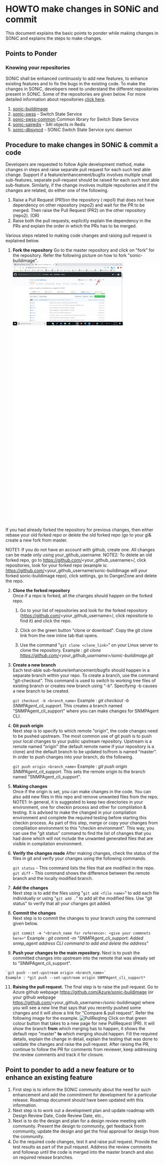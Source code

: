 # HOWTO make changes in SONiC and commit

This document explains the basic points to ponder while making changes in SONiC and explains the steps to make changes.

## Points to Ponder

### Knowing your repositories 

SONiC shall be enhanced continuosly to add new features, to enhance existing features and to fix the bugs in the existing code. To make the changes in SONiC, developers need to understand the different repositories present in SONiC. Some of the repositories are given below. For more detailed information about repositories [click here](https://github.com/Azure/SONiC/blob/master/sourcecode.md).

1. [sonic-buildimage](https://github.com/Azure/sonic-buildimage)
2. [sonic-swss](https://github.com/Azure/sonic-swss) - Switch State Service
3. [sonic-swss-common](https://github.com/Azure/sonic-swss-common) Common library for Switch State Service
4. [sonic-sairedis](https://github.com/Azure/sonic-sairedis) - SAI objects in Redis 
5. [sonic-dbsyncd](https://github.com/Azure/sonic-dbsyncd) - SONiC Switch State Service sync daemon


## Procedure to make changes in SONiC & commit a code

Developers are requested to follow Agile development method, make changes in steps and raise separate pull request for each such test able change. Support if a feature/enhancement/bugfix involves multiple small sub-features, separate pull-request should be raised for each such test able sub-feature. Similarly, if the change involves multiple repositories and if the changes are related, do either one of the following.
1. Raise a Pull Request (PR1)on the repository ( repo1) that does not have dependency  on other repository (repo2) and wait for the PR to be merged. Then raise the  Pull Request (PR2) on the other repository (repo2). 
   (OR)
2.  Raise both the pull requests; explicitly explain the dependency in the PRs and explain the order in which the PRs has to be merged. 

Various steps related to making code changes and raising pull request is explained below.

1. **Fork the repository** 
Go to the master repository and click on "fork" for the repository. Refer the following picture on how to fork "sonic-buildimage".
![ForkImg](https://github.com/kannankvs/md2/blob/master/fork.png)

If you had already forked the repository for previous changes, then either rebase your old forked repo or delete the old forked repo (go to your gi& create a new fork from master. 

NOTE1: If you do not have an account with github, create one. All changes can be made only using your_github_username.
NOTE2: To delete an old forked repo, go to https://github.com/<your_github_username>/, click repositories, look for your forked repo (example is: https://github.com/<your_github_username/sonic-buildimage will your forked sonic-buildimage repo), click settings, go to DangerZone and delete the repo.

2. **Clone the forked repository**  
Once if a repo is forked, all the changes should happen on the forked repo.

   1. Go to your list of repositories and look for the forked repository (https://github.com/<your_github_username>/, click repositorie to find it) and click the repo.

   2. Click on the green button "clone or download". Copy the git clone link from the new inline tab that opens.  

   3. Use the command "`git clone <clone_link>`" on your Linux server to clone the repository. 
       Example : *git clone https://github.com/<your_github_username>/sonic-buildimage.git*

3. **Create a new branch**   
Each test-able sub-feature/enhancement/bugfix should happen in a separate branch within your repo.
To create a branch, use the command "git-checkout". This command is used to switch to working tree files of existing branch or creates new branch using "-b". Specifying -b causes a new branch to be created. 

   `git checkout -b <branch_name>`
   Example : *git checkout -b SNMPAgent_cli_support*. This creates a branch named "SNMPAgent_cli_support" where you can make changes for SNMPAgent CLI.

4. **Git push origin**  
Next step is to specify to which remote "origin", the code changes need to be pushed upstream.
The most common use of git push is to push your local changes to your public upstream repository. Upstream is a remote named “origin” (the default remote name if your repository is a clone) and the default branch to be updated to/from is named “master”. In order to push changes into your branch, do the following.

   `git push origin <branch_name>`
    Example : *git push origin SNMPAgent_cli_support*. This sets the remote origin to the branch named "SNMPAgent_cli_support".

5. **Making changes**	
   Once if the origin is set, you can make changes in the code. You can also add new files in this repo and remove unwanted files from the repo.  
NOTE1: In general, it is suggested to keep two directories in your environment, one for checkin process and other for complilation & testing. It is advised to make the changed in your compilation environment and complete the required testing before starting this checkin process. As part of this step, merge or copy your changes from complilation environment to this "checkin environment". This way, you can use the "git status" command to find the list of changes that you had done which will not include the unwanted generated files that are visible in compilation environment.
   
6. **Verify the changes made** 
After making changes, check the status of the files in git and verify your changes using the following commands.

   `git status`  - This command lists the files that are modified in the repo. 
   `git diff` - This command shows the difference between the remote branch and the locally modified branch.

7. **Add the changes**  
Next step is to add the files using "`git add <file name>`" to add each file individually or using "`git add .`" to add all the modified files. Use "git status" to verify that all your changes got added.

9. **Commit the changes**  
Next step is to commit the changes to your branch using the command  given below.  

   `git commit -m "<branch_name for reference>: <give your commnets here>"` 
   Example :  *git commit -m "SNMPAgent_cli_support: Added snmp_agent address CLI command to add and delete the address"*

 10. **Push your changes to the main repository.**
Next is to push the committed changes into upstream into the remote that was already set to "SNMPAgent_cli_support". 

    `git push --set-upstream origin <branch_name>`
    Example : *git push --set-upstream origin SNMPAgent_cli_support*    

 11. **Raising the pull request.** 
The final step is to raise the pull request. Go to Azure github webpage https://github.com/Azure/sonic-buildimage (or your github webpage https://github.com/<your_github_username>/sonic-buildimage) where you will see a new line that says that you recently pushed some changes and it will show a link for "Compare & pull request". Refer the following image for the example.
![PullReqImg](https://github.com/kannankvs/md2/pull_request.png)
Click on that green colour button that takes to a new page for new PullRequest (PR). It will show the branch **from** which merging has to happen, it shows the default repo "master" **to** which merging should happen. Fill the required details, explain the change in detail, explain the testing that was done to validate the changes and raise the pull request.
After raising the PR, continue to follow the PR for comments from reviewer, keep addressing the review comments and track it for closure. 
     
     
## Point to ponder to add a new feature or to enhance an existing feature

1. First step is to inform the SONiC community about the need for such enhancement and add the commitment for development for a particular release. Roadmap document should have been updated with this information.
2. Next step is to work out a development plan and update roadmap with Design Review Date, Code Review Date, etc.,
3. Next is to do the design and plan for a design review meeting with community. Present the design to community, get feedback from community, update the design and get the final approval for design from the community.
4. Do the required code changes, test it and raise pull request. Provide the test results as part of the pull request. Address the review comments and followup until the code is merged into the master branch and also on required release branches.
